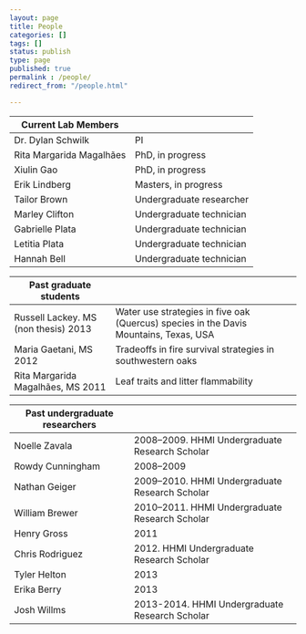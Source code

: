 ```yaml
---
layout: page
title: People
categories: []
tags: []
status: publish
type: page
published: true
permalink : /people/
redirect_from: "/people.html"

---
```


| Current Lab Members                  |                                                                                                     |
| -------------------------------------| ----------------------------------------------------------------------------------------------------|
| Dr. Dylan Schwilk                    | PI                                                                                                  |
| Rita Margarida Magalhães             | PhD, in progress                                                                                    |
| Xiulin Gao                           | PhD, in progress                                                                                    |
| Erik Lindberg                        | Masters, in progress                                                                                |
| Tailor Brown                         | Undergraduate researcher                                                                            |
| Marley Clifton                       | Undergraduate technician                                                                            |
| Gabrielle Plata                      | Undergraduate technician                                                                            |
| Letitia Plata                        | Undergraduate technician                                                                            |
| Hannah Bell                          | Undergraduate technician                                                                            |


| Past graduate students               |                                                                                                     |
| ------------------------------------ | --------------------------------------------------------------------------------------------------- |
| Russell Lackey. MS (non thesis) 2013 | Water use strategies in five oak (Quercus) species in the Davis Mountains, Texas, USA               |
| Maria Gaetani, MS 2012               | Tradeoffs in fire survival strategies in southwestern oaks                                          |
| Rita Margarida Magalhães, MS 2011    | Leaf traits and litter flammability                                                                 |


| Past undergraduate researchers       |                                                                                                     |
| ------------------------------------ | --------------------------------------------------------------------------------------------------- |
| Noelle Zavala                        | 2008–2009. HHMI Undergraduate Research Scholar                                                      |
| Rowdy Cunningham                     | 2008–2009                                                                                           |
| Nathan Geiger                        | 2009–2010. HHMI Undergraduate Research Scholar                                                      |
| William Brewer                       | 2010–2011. HHMI Undergraduate Research Scholar                                                      |
| Henry Gross                          | 2011                                                                                                |
| Chris Rodriguez                      | 2012. HHMI Undergraduate Research Scholar                                                           |
| Tyler Helton                         | 2013                                                                                                |
| Erika Berry                          | 2013                                                                                                |
| Josh Willms                          | 2013-2014. HHMI Undergraduate Research Scholar                                                      |
